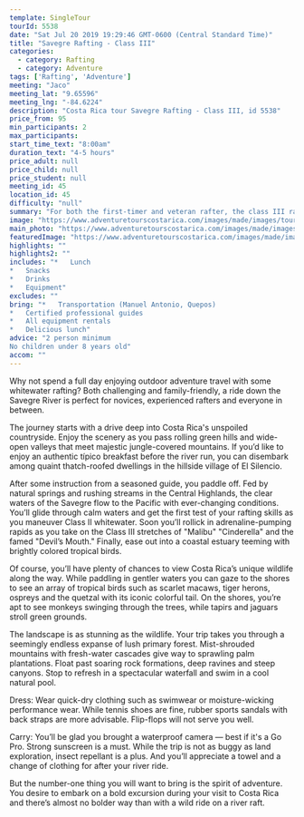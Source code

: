 ```yaml
---
template: SingleTour
tourId: 5538
date: "Sat Jul 20 2019 19:29:46 GMT-0600 (Central Standard Time)"
title: "Savegre Rafting - Class III"
categories: 
  - category: Rafting
  - category: Adventure
tags: ['Rafting', 'Adventure']
meeting: "Jaco"
meeting_lat: "9.65596"
meeting_lng: "-84.6224"
description: "Costa Rica tour Savegre Rafting - Class III, id 5538"
price_from: 95
min_participants: 2
max_participants: 
start_time_text: "8:00am"
duration_text: "4-5 hours"
price_adult: null
price_child: null
price_student: null
meeting_id: 45
location_id: 45
difficulty: "null"
summary: "For both the first-timer and veteran rafter, the class III rapids will quench your thirst for adventure…"
image: "https://www.adventuretourscostarica.com/images/made/images/tours/Rafting/Costa_Rica-Rafting-Whitewater-Naranjo-Jaco-Los_Suenos-Adventure-Tours-Costa_Rica12_350_250_c1.jpg"
main_photo: "https://www.adventuretourscostarica.com/images/made/images/tours/Rafting/Costa_Rica-Rafting-Whitewater-Naranjo-Jaco-Los_Suenos-Adventure-Tours-Costa_Rica12_350_250_c1.jpg"
featuredImage: "https://www.adventuretourscostarica.com/images/made/images/tours/Rafting/Costa_Rica-Rafting-Whitewater-Naranjo-Jaco-Los_Suenos-Adventure-Tours-Costa_Rica12_350_250_c1.jpg"
highlights: ""
highlights2: ""
includes: "*   Lunch
*   Snacks
*   Drinks
*   Equipment"
excludes: ""
bring: "*   Transportation (Manuel Antonio, Quepos)
*   Certified professional guides
*   All equipment rentals
*   Delicious lunch"
advice: "2 person minimum  
No children under 8 years old"
accom: ""
---
```

Why not spend a full day enjoying outdoor adventure travel with some whitewater rafting? Both challenging and family-friendly, a ride down the Savegre River is perfect for novices, experienced rafters and everyone in between.

The journey starts with a drive deep into Costa Rica's unspoiled countryside. Enjoy the scenery as you pass rolling green hills and wide-open valleys that meet majestic jungle-covered mountains. If you’d like to enjoy an authentic típico breakfast before the river run, you can disembark among quaint thatch-roofed dwellings in the hillside village of El Silencio.

After some instruction from a seasoned guide, you paddle off. Fed by natural springs and rushing streams in the Central Highlands, the clear waters of the Savegre flow to the Pacific with ever-changing conditions. You’ll glide through calm waters and get the first test of your rafting skills as you maneuver Class II whitewater. Soon you’ll rollick in adrenaline-pumping rapids as you take on the Class III stretches of "Malibu" "Cinderella" and the famed "Devil’s Mouth." Finally, ease out into a coastal estuary teeming with brightly colored tropical birds.

Of course, you’ll have plenty of chances to view Costa Rica’s unique wildlife along the way. While paddling in gentler waters you can gaze to the shores to see an array of tropical birds such as scarlet macaws, tiger herons, ospreys and the quetzal with its iconic colorful tail. On the shores, you’re apt to see monkeys swinging through the trees, while tapirs and jaguars stroll green grounds.

The landscape is as stunning as the wildlife. Your trip takes you through a seemingly endless expanse of lush primary forest. Mist-shrouded mountains with fresh-water cascades give way to sprawling palm plantations. Float past soaring rock formations, deep ravines and steep canyons. Stop to refresh in a spectacular waterfall and swim in a cool natural pool.

Dress: Wear quick-dry clothing such as swimwear or moisture-wicking performance wear. While tennis shoes are fine, rubber sports sandals with back straps are more advisable. Flip-flops will not serve you well.

Carry: You’ll be glad you brought a waterproof camera — best if it's a Go Pro. Strong sunscreen is a must. While the trip is not as buggy as land exploration, insect repellant is a plus. And you’ll appreciate a towel and a change of clothing for after your river ride.

But the number-one thing you will want to bring is the spirit of adventure. You desire to embark on a bold excursion during your visit to Costa Rica and there’s almost no bolder way than with a wild ride on a river raft.
